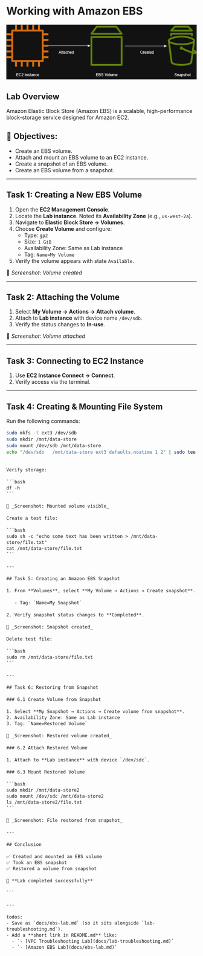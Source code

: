 # Working with Amazon EBS

![ebs](../week-07-networking/assets/diagram/working%20_with%20_Amazon_EBS.drawio.png)

## Lab Overview

Amazon Elastic Block Store (Amazon EBS) is a scalable, high-performance block-storage service designed for Amazon EC2.

## 🎯 Objectives:

- Create an EBS volume.
- Attach and mount an EBS volume to an EC2 instance.
- Create a snapshot of an EBS volume.
- Create an EBS volume from a snapshot.

---

## Task 1: Creating a New EBS Volume

1. Open the **EC2 Management Console**.
2. Locate the **Lab instance**. Noted its **Availability Zone** (e.g., `us-west-2a`).
3. Navigate to **Elastic Block Store → Volumes**.
4. Choose **Create Volume** and configure:
   - Type: `gp2`
   - Size: `1 GiB`
   - Availability Zone: Same as Lab instance
   - Tag: `Name=My Volume`
5. Verify the volume appears with state `Available`.

📸 _Screenshot: Volume created_

---

## Task 2: Attaching the Volume

1. Select **My Volume → Actions → Attach volume**.
2. Attach to **Lab instance** with device name `/dev/sdb`.
3. Verify the status changes to **In-use**.

📸 _Screenshot: Volume attached_

---

## Task 3: Connecting to EC2 Instance

1. Use **EC2 Instance Connect → Connect**.
2. Verify access via the terminal.

---

## Task 4: Creating & Mounting File System

Run the following commands:

```bash
sudo mkfs -t ext3 /dev/sdb
sudo mkdir /mnt/data-store
sudo mount /dev/sdb /mnt/data-store
echo "/dev/sdb   /mnt/data-store ext3 defaults,noatime 1 2" | sudo tee -a /etc/fstab
```

````

Verify storage:

```bash
df -h
```

📸 _Screenshot: Mounted volume visible_

Create a test file:

```bash
sudo sh -c "echo some text has been written > /mnt/data-store/file.txt"
cat /mnt/data-store/file.txt
```

---

## Task 5: Creating an Amazon EBS Snapshot

1. From **Volumes**, select **My Volume → Actions → Create snapshot**.

   - Tag: `Name=My Snapshot`

2. Verify snapshot status changes to **Completed**.

📸 _Screenshot: Snapshot created_

Delete test file:

```bash
sudo rm /mnt/data-store/file.txt
```

---

## Task 6: Restoring from Snapshot

### 6.1 Create Volume from Snapshot

1. Select **My Snapshot → Actions → Create volume from snapshot**.
2. Availability Zone: Same as Lab instance
3. Tag: `Name=Restored Volume`

📸 _Screenshot: Restored volume created_

### 6.2 Attach Restored Volume

1. Attach to **Lab instance** with device `/dev/sdc`.

### 6.3 Mount Restored Volume

```bash
sudo mkdir /mnt/data-store2
sudo mount /dev/sdc /mnt/data-store2
ls /mnt/data-store2/file.txt
```

📸 _Screenshot: File restored from snapshot_

---

## Conclusion

✅ Created and mounted an EBS volume
✅ Took an EBS snapshot
✅ Restored a volume from snapshot

🎉 **Lab completed successfully**

```

---

todos:
- Save as `docs/ebs-lab.md` (so it sits alongside `lab-troubleshooting.md`).
- Add a **short link in README.md** like:
  - `- [VPC Troubleshooting Lab](docs/lab-troubleshooting.md)`
  - `- [Amazon EBS Lab](docs/ebs-lab.md)`

````
